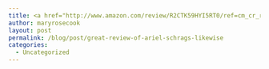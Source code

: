 ```yaml
---
title: <a href="http://www.amazon.com/review/R2CTK59HYI5RT0/ref=cm_cr_rdp_perm">Great review of Ariel Schrag's Likewise</a>
author: maryrosecook
layout: post
permalink: /blog/post/great-review-of-ariel-schrags-likewise
categories:
  - Uncategorized
---
```

